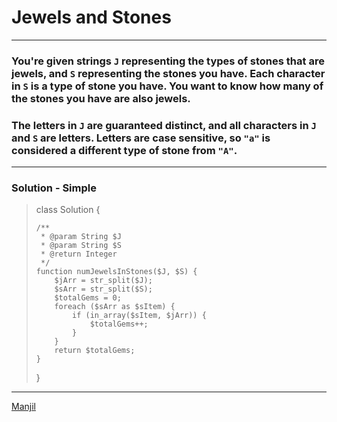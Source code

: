 
# Jewels and Stones 

---

### You're given strings  `J`  representing the types of stones that are jewels, and  `S`  representing the stones you have. Each character in  `S`  is a type of stone you have. You want to know how many of the stones you have are also jewels.

### The letters in  `J`  are guaranteed distinct, and all characters in  `J`  and  `S`  are letters. Letters are case sensitive, so  `"a"`  is considered a different type of stone from  `"A"`.

---

### Solution - Simple
  
> class Solution {
> 
>     /**
>      * @param String $J
>      * @param String $S
>      * @return Integer
>      */
>     function numJewelsInStones($J, $S) {
>         $jArr = str_split($J);
>         $sArr = str_split($S);
>         $totalGems = 0;
>         foreach ($sArr as $sItem) {
>             if (in_array($sItem, $jArr)) {
>                 $totalGems++;
>             }
>         }
>         return $totalGems;        
>     }
> }

---

[Manjil](mailto:iammanjil@gmail.com)
